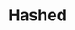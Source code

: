 ---
layout: firm_page
title: "Hashed"
id: "hashed.com"
permalink: "/hashedhashed.com/"
website: "https://www.hashed.com"
offices: "Seoul (South Korea), Singapore (Singapore), San Francisco (United States), Bengaluru (India)"
investment_stages: "Pre-Seed, Seed, Series A"
portfolio_companies: "Aptos, Republic"
portfolio_link: "https://www.hashed.com/portfolio"
investment_markets: "Blockchain, Cryptocurrency, Web3"
founded_year: "2017"
description: "Hashed is a global, early-stage venture fund focused on blockchain and cryptocurrency. They support founders building in the Web3 space and offer extensive support to their portfolio companies. Hashed also operates several subsidiaries focused on emerging markets, incubation, and research."
linkedin: "https://www.linkedin.com/company/hashedfund/"
twitter: "https://twitter.com/hashed_official"
instagram: ""
team_page: ""
investor_type: "Venture Capital"
crunchbase: "https://www.crunchbase.com/organization/hashed-f96b"
pitchbook: "https://pitchbook.com/profiles/investor/224006-95"

# SEO Optimization
meta_title: "Hashed - VC Firm - projectstartups.com"
meta_description: "Hashed, Hashed is a global, early-stage venture fund focused on blockchain and cryptocurrency. They support founders building in the Web3 space and offer exte..."
meta_keywords: "Hashed, Blockchain, Cryptocurrency, Web3, VC firm, venture capital, startup investor, projectstartups.com"
canonical_url: "https://vc.projectstartups.com/hashedhashed.com/"
---